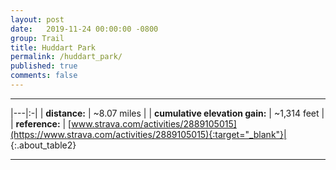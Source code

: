 ```yaml
---
layout: post
date:   2019-11-24 00:00:00 -0800
group: Trail
title: Huddart Park
permalink: /huddart_park/
published: true
comments: false
---
```



---

|---|:-|
| **distance:**                  | \~8.07 miles |
| **cumulative elevation gain:** | \~1,314 feet |
| **reference:**                 | [www.strava.com/activities/2889105015](https://www.strava.com/activities/2889105015){:target="_blank"}|
{:.about_table2}

---


<script src='https://cdn.plot.ly/plotly-latest.min.js'></script>
<div id='trail_plot_div' data-filename='../assets/csv/2019_november_24.csv' data-plot_name='Phleger Loop'>
<script src="/assets/trail_plot.js"></script>
</div>

